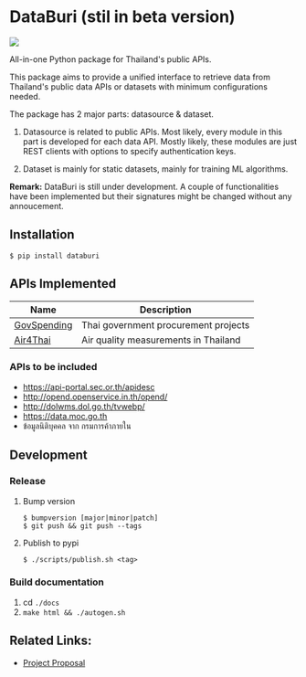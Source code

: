 # DataBuri (stil in beta version)
[![](https://travis-ci.org/codeforthailand/databuri.svg?branch=master)][travis]

All-in-one Python package for Thailand's public APIs.

This package aims to provide a unified interface to retrieve data from Thailand's public data APIs or datasets with minimum configurations needed.

The package has 2 major parts: datasource & dataset.

1. Datasource is related to public APIs. Most likely, every module in this part is developed for each data API. Mostly likely, these modules are just REST clients with options to specify authentication keys.

2. Dataset is mainly for static datasets, mainly for training ML algorithms.

**Remark:** DataBuri is still under development. A couple of functionalities
have been implemented but their signatures might be changed without any annoucement.

## Installation
```
$ pip install databuri
```

## APIs Implemented
| Name | Description |
|---|---|
| [GovSpending](https://govspending.data.go.th/api/documentation) | Thai government procurement projects |
| [Air4Thai](http://air4thai.pcd.go.th/webV2/history)  | Air quality measurements in Thailand |

### APIs to be included
- https://api-portal.sec.or.th/apidesc
- http://opend.openservice.in.th/opend/
- http://dolwms.dol.go.th/tvwebp/
- https://data.moc.go.th
- ข้อมูลนิติบุคคล จาก กรมการค้าภายใน

## Development
### Release
1. Bump version
    ```
    $ bumpversion [major|minor|patch]
    $ git push && git push --tags
    ```
2. Publish to pypi
    ```
    $ ./scripts/publish.sh <tag>
    ```
### Build documentation
1. cd `./docs`
2. `make html && ./autogen.sh`

## Related Links:
- [Project Proposal](https://docs.google.com/document/d/1XXuRovZ3bRGC18MQluO5zsZJ_6TM9COwCgRoWv6lsnM/edit?usp=sharing)

[travis]: https://travis-ci.org/codeforthailand/databuri
